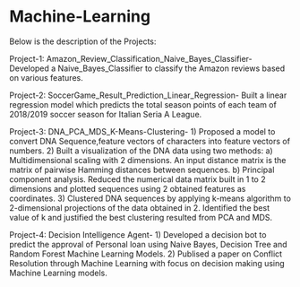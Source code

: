 # Machine-Learning
Below is the description of the Projects:

Project-1: Amazon_Review_Classification_Naive_Bayes_Classifier-
	Developed a Naive_Bayes_Classifier to classify the Amazon reviews based on various features.

Project-2: SoccerGame_Result_Prediction_Linear_Regression-
	Built a linear regression model which predicts the total season points of each team of 2018/2019 soccer season for Italian Seria A League.

Project-3: DNA_PCA_MDS_K-Means-Clustering-
	1) Proposed a model to convert DNA Sequence,feature vectors of characters into feature vectors of numbers. 
	2) Built a visualization of the DNA data using two methods:
		a) Multidimensional scaling with 2 dimensions. An input distance matrix is the matrix of pairwise Hamming distances between sequences.
		b) Principal component analysis. Reduced the numerical data matrix built in 1 to 2 dimensions and plotted sequences using 2 obtained features as coordinates. 
	3) Clustered DNA sequences by applying k-means algorithm to 2-dimensional projections of the data obtained in 2. Identified the best value of k and justified the best clustering resulted from PCA and MDS.

Project-4: Decision Intelligence Agent-
	1) Developed a decision bot to predict the approval of Personal loan using Naive Bayes, Decision Tree and Random Forest Machine Learning Models.
	2) Publised a paper on Conflict Resolution through Machine Learning with focus on decision making using Machine Learning models.
	
